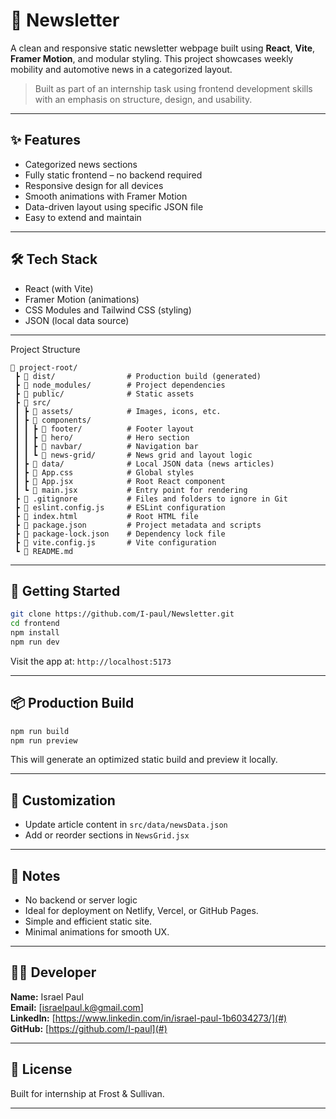 # 📰 Newsletter

A clean and responsive static newsletter webpage built using **React**, **Vite**, **Framer Motion**, and modular styling. This project showcases weekly mobility and automotive news in a categorized layout.

> Built as part of an internship task using frontend development skills with an emphasis on structure, design, and usability.

---

## ✨ Features

- Categorized news sections 
- Fully static frontend – no backend required
- Responsive design for all devices
- Smooth animations with Framer Motion
- Data-driven layout using specific JSON file
- Easy to extend and maintain

---

## 🛠️ Tech Stack

- React (with Vite)
- Framer Motion (animations)
- CSS Modules and Tailwind CSS (styling)
- JSON (local data source)

---
Project Structure

```text
📁 project-root/
 ┣ 📁 dist/                # Production build (generated)
 ┣ 📁 node_modules/        # Project dependencies
 ┣ 📁 public/              # Static assets
 ┣ 📁 src/                 
 ┃ ┣ 📁 assets/            # Images, icons, etc.
 ┃ ┣ 📁 components/        
 ┃ ┃ ┣ 📁 footer/          # Footer layout
 ┃ ┃ ┣ 📁 hero/            # Hero section
 ┃ ┃ ┣ 📁 navbar/          # Navigation bar
 ┃ ┃ ┗ 📁 news-grid/       # News grid and layout logic
 ┃ ┣ 📁 data/              # Local JSON data (news articles)
 ┃ ┣ 📄 App.css            # Global styles
 ┃ ┣ 📄 App.jsx            # Root React component
 ┃ ┗ 📄 main.jsx           # Entry point for rendering
 ┣ 📄 .gitignore           # Files and folders to ignore in Git
 ┣ 📄 eslint.config.js     # ESLint configuration
 ┣ 📄 index.html           # Root HTML file
 ┣ 📄 package.json         # Project metadata and scripts
 ┣ 📄 package-lock.json    # Dependency lock file
 ┣ 📄 vite.config.js       # Vite configuration
 ┗ 📄 README.md            
```
---

## 🚀 Getting Started

```bash
git clone https://github.com/I-paul/Newsletter.git
cd frontend
npm install
npm run dev
```

Visit the app at: `http://localhost:5173`

---

## 📦 Production Build

```bash
npm run build
npm run preview
```

This will generate an optimized static build and preview it locally.

---

## 🧩 Customization

- Update article content in `src/data/newsData.json`
- Add or reorder sections in `NewsGrid.jsx`

---

## 📌 Notes

- No backend or server logic
- Ideal for deployment on Netlify, Vercel, or GitHub Pages.
- Simple and efficient static site.
- Minimal animations for smooth UX.

---

## 👨‍💻 Developer

**Name:** Israel Paul  
**Email:** [israelpaul.k@gmail.com]  
**LinkedIn:** [https://www.linkedin.com/in/israel-paul-1b6034273/](#)  
**GitHub:** [https://github.com/I-paul](#)

---

## 📝 License

Built for internship at Frost & Sullivan.

---